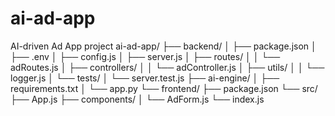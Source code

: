 # ai-ad-app
AI-driven Ad App project 
ai-ad-app/
├── backend/
│   ├── package.json
│   ├── .env
│   ├── config.js
│   ├── server.js
│   ├── 
routes/
│   │   └── adRoutes.js
│   ├── controllers/
│   │   └── adController.js
│   ├── utils/
│   │   └── logger.js
│   └── tests/
│       └── server.test.js
├── ai-engine/
│   ├── requirements.txt
│   └── app.py
└── frontend/
    ├── package.json
        └── src/
                ├── App.js
                        ├── components/
                                │   └── AdForm.js
                                        └── index.js
